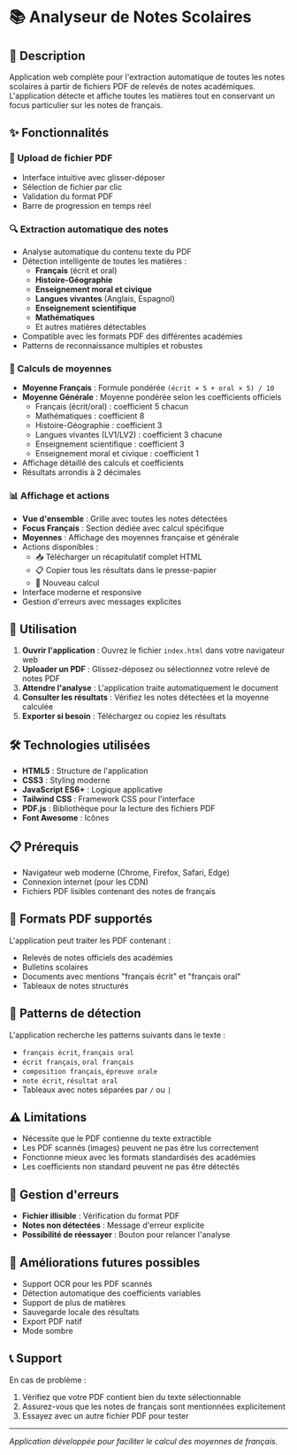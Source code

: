 # 📚 Analyseur de Notes Scolaires

## 📖 Description

Application web complète pour l'extraction automatique de toutes les notes scolaires à partir de fichiers PDF de relevés de notes académiques. L'application détecte et affiche toutes les matières tout en conservant un focus particulier sur les notes de français.

## ✨ Fonctionnalités

### 🔄 Upload de fichier PDF
- Interface intuitive avec glisser-déposer
- Sélection de fichier par clic
- Validation du format PDF
- Barre de progression en temps réel

### 🔍 Extraction automatique des notes
- Analyse automatique du contenu texte du PDF
- Détection intelligente de toutes les matières :
  - **Français** (écrit et oral)
  - **Histoire-Géographie**
  - **Enseignement moral et civique**
  - **Langues vivantes** (Anglais, Espagnol)
  - **Enseignement scientifique**
  - **Mathématiques**
  - Et autres matières détectables
- Compatible avec les formats PDF des différentes académies
- Patterns de reconnaissance multiples et robustes

### 🧮 Calculs de moyennes
- **Moyenne Français** : Formule pondérée `(écrit × 5 + oral × 5) / 10`
- **Moyenne Générale** : Moyenne pondérée selon les coefficients officiels
  - Français (écrit/oral) : coefficient 5 chacun
  - Mathématiques : coefficient 8
  - Histoire-Géographie : coefficient 3
  - Langues vivantes (LV1/LV2) : coefficient 3 chacune
  - Enseignement scientifique : coefficient 3
  - Enseignement moral et civique : coefficient 1
- Affichage détaillé des calculs et coefficients
- Résultats arrondis à 2 décimales

### 📊 Affichage et actions
- **Vue d'ensemble** : Grille avec toutes les notes détectées
- **Focus Français** : Section dédiée avec calcul spécifique
- **Moyennes** : Affichage des moyennes française et générale
- Actions disponibles :
  - 📥 Télécharger un récapitulatif complet HTML
  - 📋 Copier tous les résultats dans le presse-papier
  - 🔄 Nouveau calcul
- Interface moderne et responsive
- Gestion d'erreurs avec messages explicites

## 🚀 Utilisation

1. **Ouvrir l'application** : Ouvrez le fichier `index.html` dans votre navigateur web
2. **Uploader un PDF** : Glissez-déposez ou sélectionnez votre relevé de notes PDF
3. **Attendre l'analyse** : L'application traite automatiquement le document
4. **Consulter les résultats** : Vérifiez les notes détectées et la moyenne calculée
5. **Exporter si besoin** : Téléchargez ou copiez les résultats

## 🛠️ Technologies utilisées

- **HTML5** : Structure de l'application
- **CSS3** : Styling moderne
- **JavaScript ES6+** : Logique applicative
- **Tailwind CSS** : Framework CSS pour l'interface
- **PDF.js** : Bibliothèque pour la lecture des fichiers PDF
- **Font Awesome** : Icônes

## 📋 Prérequis

- Navigateur web moderne (Chrome, Firefox, Safari, Edge)
- Connexion internet (pour les CDN)
- Fichiers PDF lisibles contenant des notes de français

## 🎯 Formats PDF supportés

L'application peut traiter les PDF contenant :
- Relevés de notes officiels des académies
- Bulletins scolaires
- Documents avec mentions "français écrit" et "français oral"
- Tableaux de notes structurés

## 🔧 Patterns de détection

L'application recherche les patterns suivants dans le texte :
- `français écrit`, `français oral`
- `écrit français`, `oral français`
- `composition français`, `épreuve orale`
- `note écrit`, `résultat oral`
- Tableaux avec notes séparées par `/` ou `|`

## ⚠️ Limitations

- Nécessite que le PDF contienne du texte extractible
- Les PDF scannés (images) peuvent ne pas être lus correctement
- Fonctionne mieux avec les formats standardisés des académies
- Les coefficients non standard peuvent ne pas être détectés

## 🐛 Gestion d'erreurs

- **Fichier illisible** : Vérification du format PDF
- **Notes non détectées** : Message d'erreur explicite
- **Possibilité de réessayer** : Bouton pour relancer l'analyse

## 🔄 Améliorations futures possibles

- Support OCR pour les PDF scannés
- Détection automatique des coefficients variables
- Support de plus de matières
- Sauvegarde locale des résultats
- Export PDF natif
- Mode sombre

## 📞 Support

En cas de problème :
1. Vérifiez que votre PDF contient bien du texte sélectionnable
2. Assurez-vous que les notes de français sont mentionnées explicitement
3. Essayez avec un autre fichier PDF pour tester

---

*Application développée pour faciliter le calcul des moyennes de français.* 
